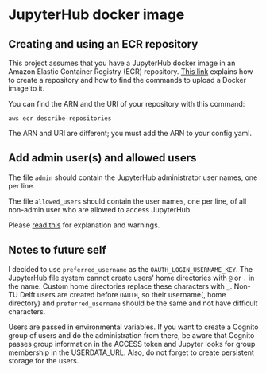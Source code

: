 # JupyterHub docker image

## Creating and using an ECR repository
This project assumes that you have a JupyterHub docker image in an Amazon Elastic Container Registry (ECR) repository. [This link](https://docs.aws.amazon.com/AmazonECR/latest/userguide/repository-create.html) explains how to create a repository and how to find the commands to upload a Docker image to it.

You can find the ARN and the URI of your repository with this command:
```
aws ecr describe-repositories
```
The ARN and URI are different; you must add the ARN to your config.yaml.

## Add admin user(s) and allowed users
The file `admin` should contain the JupyterHub administrator user names, one per line.

The file `allowed_users` should contain the user names, one per line, of all non-admin user who are allowed to access JupyterHub.

Please [read this](https://jupyterhub.readthedocs.io/en/stable/getting-started/authenticators-users-basics.html#authentication-and-user-basics) for explanation and warnings.

## Notes to future self
I decided to use `preferred_username` as the `OAUTH_LOGIN_USERNAME_KEY`. The JupyterHub file system cannot create users' home directories with `@` or `.` in the name. Custom home directories replace these characters with `_`. Non-TU Delft users are created before `OAUTH`, so their username(, home directory) and `preferred_username` should be the same and not have difficult characters.

Users are passed in environmental variables. If you want to create a Cognito group of users and do the administration from there, be aware that Cognito passes group information in the ACCESS token and Jupyter looks for group membership in the USERDATA_URL. Also, do not forget to create persistent storage for the users.
